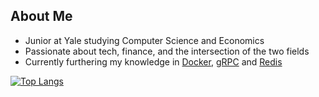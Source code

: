 ## About Me
- Junior at Yale studying Computer Science and Economics
- Passionate about tech, finance, and the intersection of the two fields
- Currently furthering my knowledge in [Docker](https://github.com/topics/docker), [gRPC](https://github.com/grpc/grpc-go) and [Redis](https://github.com/go-redis/redis)

[![Top Langs](https://github-readme-stats.vercel.app/api/top-langs/?username=psebaraj&layout=compact&langs_count=6&theme=dark&exclude_repo=github-readme-stats)](https://github.com/psebaraj/github-readme-stats)
<!---
[![GitHub Streak](https://github-readme-streak-stats.herokuapp.com/?user=psebaraj&theme=dark)](https://git.io/streak-stats)
--->
<!---
PSebaRaj/PSebaRaj is a ✨ special ✨ repository because its `README.md` (this file) appears on your GitHub profile.
You can click the Preview link to take a look at your changes.
--->
